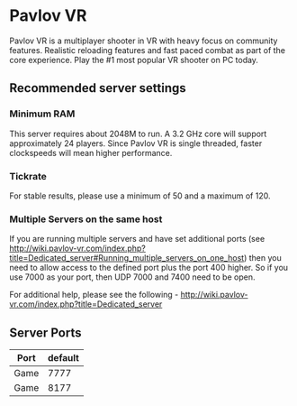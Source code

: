 # Pavlov VR
Pavlov VR is a multiplayer shooter in VR with heavy focus on community features. Realistic reloading features and fast paced combat as part of the core experience. Play the #1 most popular VR shooter on PC today.

## Recommended server settings
### Minimum RAM
This server requires about 2048M to run. A 3.2 GHz core will support approximately 24 players. Since Pavlov VR is single threaded, faster clockspeeds will mean higher performance.

### Tickrate
For stable results, please use a minimum of 50 and a maximum of 120.

### Multiple Servers on the same host
If you are running multiple servers and have set additional ports (see http://wiki.pavlov-vr.com/index.php?title=Dedicated_server#Running_multiple_servers_on_one_host) then you need to allow access to the defined port plus the port 400 higher. So if you use 7000 as your port, then UDP 7000 and 7400 need to be open. 

For additional help, please see the following - http://wiki.pavlov-vr.com/index.php?title=Dedicated_server

## Server Ports
| Port  | default |
|-------|---------|
| Game  |  7777   |
| Game  |  8177   |